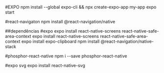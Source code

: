 
#EXPO
npm install --global expo-cli && npx create-expo-app my-app
expo start

#react-navigaton
npm install @react-navigation/native

##dependências
#expo
expo install react-native-screens react-native-safe-area-context
expo install react-native-screens react-native-safe-area-context
expo install expo-clipboard
npm install @react-navigation/native-stack

#phosphor-react-native
npm i --save phosphor-react-native

#expo svg
expo install react-native-svg